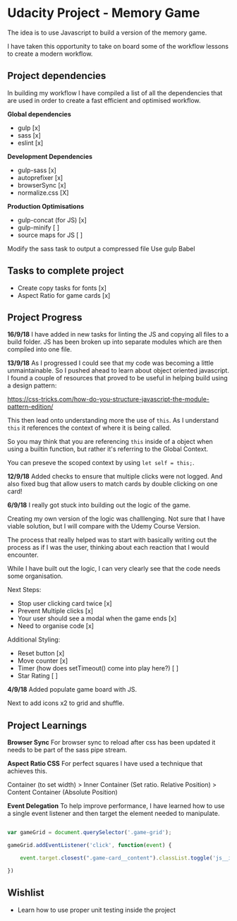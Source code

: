 # Udacity Project - Memory Game
The idea is to use Javascript to build a version of the memory game.

I have taken this opportunity to take on board some of the workflow lessons to create
a modern workflow.

## Project dependencies
In building my workflow I have compiled a list of all the dependencies that are used in order to create a fast efficient and optimised workflow.

**Global dependencies**
- gulp [x]
- sass [x]
- eslint [x]

**Development Dependencies**
- gulp-sass [x]
- autoprefixer [x]
- browserSync [x]
- normalize.css [X]

**Production Optimisations**
- gulp-concat (for JS) [x]
- gulp-minify [ ]
- source maps for JS [ ]

Modify the sass task to output a compressed file
Use gulp Babel

## Tasks to complete project
- Create copy tasks for fonts [x]
- Aspect Ratio for game cards [x]

## Project Progress

**16/9/18**
I have added in new tasks for linting the JS and copying all files to a build folder. JS has been broken up into separate modules which are then compiled into one file.

**13/9/18**
As I progressed I could see that my code was becoming a little unmaintainable. So I pushed ahead to learn about object oriented javascript. I found a couple of resources that proved to be useful in helping build using a design pattern:

https://css-tricks.com/how-do-you-structure-javascript-the-module-pattern-edition/

This then lead onto understanding more the use of `this`. As I understand `this` it references the context of where it is being called.

So you may think that you are referencing `this` inside of a object when using a builtin function, but rather it's referring to the Global Context.

You can preseve the scoped context by using `let self = this;`.

**12/9/18**
Added checks to ensure that multiple clicks were not logged. And also fixed bug that allow users to match cards by double clicking on one card!

**6/9/18**
I really got stuck into building out the logic of the game.

Creating my own version of the logic was challlenging. Not sure that I have viable solution, but I will compare with the Udemy Course Version.

The process that really helped was to start with basically writing out the process as if I was the user,
thinking about each reaction that I would encounter.

While I have built out the logic, I can very clearly see that the code needs some organisation.

Next Steps:
* Stop user clicking card twice [x]
* Prevent Multiple clicks [x]
* Your user should see a modal when the game ends [x]
* Need to organise code [x]

Additional Styling:
* Reset button [x]
* Move counter [x]
* Timer (how does setTimeout() come into play here?) [ ]
* Star Rating [ ]

**4/9/18**
Added populate game board with JS.

Next to add icons x2 to grid and shuffle.

## Project Learnings
**Browser Sync**
For browser sync to reload after css has been updated it needs to be part of the
sass pipe stream.

**Aspect Ratio CSS**
For perfect squares I have used a technique that achieves this.

Container (to set width) > Inner Container (Set ratio. Relative Position) > Content Container (Absolute Position)

**Event Delegation**
To help improve performance, I have learned how to use a single event listener and then target the element needed to manipulate.

```js

var gameGrid = document.querySelector('.game-grid');

gameGrid.addEventListener('click', function(event) {

    event.target.closest(".game-card__content").classList.toggle('js__is-flipped');

})

```


## Wishlist
* Learn how to use proper unit testing inside the project

